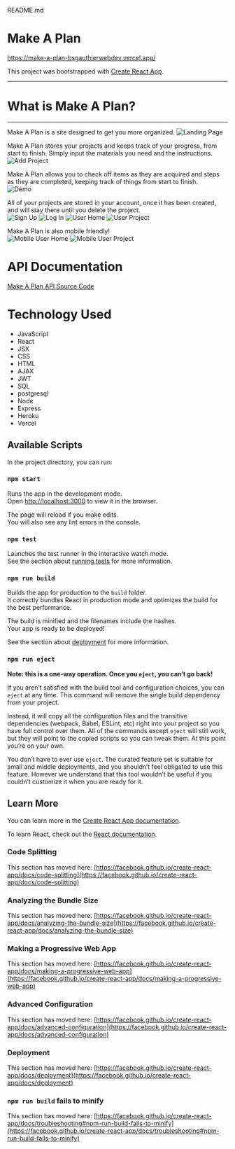 README.md

# Make A Plan
https://make-a-plan-bsgauthierwebdev.vercel.app/

This project was bootstrapped with [Create React App](https://github.com/facebook/create-react-app).
<hr>

# What is Make A Plan?
<hr />

Make A Plan is a site designed to get you more organized.
![Landing Page](https://github.com/BsgauthierWebDev/make-a-plan/blob/master/images/landing-page.JPG)

Make A Plan stores your projects and keeps track of your progress, from start to finish.
Simply input the materials you need and the instructions.
<br />
![Add Project](https://github.com/BsgauthierWebDev/make-a-plan/blob/master/images/add-project.JPG)

Make A Plan allows you to check off items as they are acquired and steps as they are completed, keeping track of things from start to finish.
<br />
![Demo](https://github.com/BsgauthierWebDev/make-a-plan/blob/master/images/demo.JPG)

All of your projects are stored in your account, once it has been created, and will stay there until you delete the project.
<br />
![Sign Up](https://github.com/BsgauthierWebDev/make-a-plan/blob/master/images/sign-up.JPG)
![Log In](https://github.com/BsgauthierWebDev/make-a-plan/blob/master/images/log-in.JPG)
![User Home](https://github.com/BsgauthierWebDev/make-a-plan/blob/master/images/user-home.JPG)
![User Project](https://github.com/BsgauthierWebDev/make-a-plan/blob/master/images/user-project.JPG)

Make A Plan is also mobile friendly!
<br />
![Mobile User Home](https://github.com/BsgauthierWebDev/make-a-plan/blob/master/images/mobile-user-home.JPG)
![Mobile User Project](https://github.com/BsgauthierWebDev/make-a-plan/blob/master/images/mobile-user-project.JPG)

# API Documentation
[Make A Plan API Source Code](https://github.com/BsgauthierWebDev/make-a-plan-api "Make A Plan API Source Code")

# Technology Used
* JavaScript
* React
* JSX
* CSS
* HTML
* AJAX
* JWT
* SQL
* postgresql
* Node
* Express
* Heroku
* Vercel

## Available Scripts

In the project directory, you can run:

### `npm start`

Runs the app in the development mode.\
Open [http://localhost:3000](http://localhost:3000) to view it in the browser.

The page will reload if you make edits.\
You will also see any lint errors in the console.

### `npm test`

Launches the test runner in the interactive watch mode.\
See the section about [running tests](https://facebook.github.io/create-react-app/docs/running-tests) for more information.

### `npm run build`

Builds the app for production to the `build` folder.\
It correctly bundles React in production mode and optimizes the build for the best performance.

The build is minified and the filenames include the hashes.\
Your app is ready to be deployed!

See the section about [deployment](https://facebook.github.io/create-react-app/docs/deployment) for more information.

### `npm run eject`

**Note: this is a one-way operation. Once you `eject`, you can’t go back!**

If you aren’t satisfied with the build tool and configuration choices, you can `eject` at any time. This command will remove the single build dependency from your project.

Instead, it will copy all the configuration files and the transitive dependencies (webpack, Babel, ESLint, etc) right into your project so you have full control over them. All of the commands except `eject` will still work, but they will point to the copied scripts so you can tweak them. At this point you’re on your own.

You don’t have to ever use `eject`. The curated feature set is suitable for small and middle deployments, and you shouldn’t feel obligated to use this feature. However we understand that this tool wouldn’t be useful if you couldn’t customize it when you are ready for it.

## Learn More

You can learn more in the [Create React App documentation](https://facebook.github.io/create-react-app/docs/getting-started).

To learn React, check out the [React documentation](https://reactjs.org/).

### Code Splitting

This section has moved here: [https://facebook.github.io/create-react-app/docs/code-splitting](https://facebook.github.io/create-react-app/docs/code-splitting)

### Analyzing the Bundle Size

This section has moved here: [https://facebook.github.io/create-react-app/docs/analyzing-the-bundle-size](https://facebook.github.io/create-react-app/docs/analyzing-the-bundle-size)

### Making a Progressive Web App

This section has moved here: [https://facebook.github.io/create-react-app/docs/making-a-progressive-web-app](https://facebook.github.io/create-react-app/docs/making-a-progressive-web-app)

### Advanced Configuration

This section has moved here: [https://facebook.github.io/create-react-app/docs/advanced-configuration](https://facebook.github.io/create-react-app/docs/advanced-configuration)

### Deployment

This section has moved here: [https://facebook.github.io/create-react-app/docs/deployment](https://facebook.github.io/create-react-app/docs/deployment)

### `npm run build` fails to minify

This section has moved here: [https://facebook.github.io/create-react-app/docs/troubleshooting#npm-run-build-fails-to-minify](https://facebook.github.io/create-react-app/docs/troubleshooting#npm-run-build-fails-to-minify)
